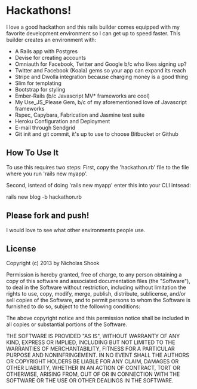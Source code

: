 # Hackathons!

I love a good hackathon and this rails builder comes equipped with my favorite development environment so I can get up to speed faster. This builder creates an environment with:
  
  * A Rails app with Postgres
  * Devise for creating accounts
  * Omniauth for Facebook, Twitter and Google b/c who likes signing up?
  * Twitter and Facebook (Koala) gems so your app can expand its reach 
  * Stripe and Dwolla integration because charging money is a good thing
  * Slim for templating
  * Bootstrap for styling
  * Ember-Rails (b/c Javascript MV* frameworks are cool)
  * My Use_JS_Please Gem, b/c of my aforementioned love of Javascript frameworks
  * Rspec, Capybara, Fabrication and Jasmine test suite
  * Heroku Configuration and Deployment
  * E-mail through Sendgrid
  * Git init and git commit, it's up to use to choose Bitbucket or Github

## How To Use It

To use this requires two steps:
First, copy the 'hackathon.rb' file to the file where you run 'rails new myapp'.

Second, isntead of doing 'rails new myapp' enter this into your CLI intsead:

  rails new blog -b hackathon.rb

## Please fork and push!

I would love to see what other environments people use.

## License

Copyright (c) 2013 by Nicholas Shook

Permission is hereby granted, free of charge, to any person obtaining a copy of this software and associated documentation files (the "Software"), to deal in the Software without restriction, including without limitation the rights to use, copy, modify, merge, publish, distribute, sublicense, and/or sell copies of the Software, and to permit persons to whom the Software is furnished to do so, subject to the following conditions:

The above copyright notice and this permission notice shall be included in all copies or substantial portions of the Software.

THE SOFTWARE IS PROVIDED "AS IS", WITHOUT WARRANTY OF ANY KIND, EXPRESS OR IMPLIED, INCLUDING BUT NOT LIMITED TO THE WARRANTIES OF MERCHANTABILITY, FITNESS FOR A PARTICULAR PURPOSE AND NONINFRINGEMENT. IN NO EVENT SHALL THE AUTHORS OR COPYRIGHT HOLDERS BE LIABLE FOR ANY CLAIM, DAMAGES OR OTHER LIABILITY, WHETHER IN AN ACTION OF CONTRACT, TORT OR OTHERWISE, ARISING FROM, OUT OF OR IN CONNECTION WITH THE SOFTWARE OR THE USE OR OTHER DEALINGS IN THE SOFTWARE.